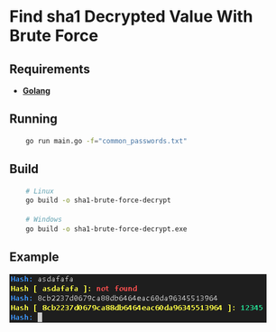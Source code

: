 # Find sha1 Decrypted Value With Brute Force

## Requirements
- [**Golang**](https://go.dev)

## Running
```bash
    go run main.go -f="common_passwords.txt"
```

## Build
```bash
    # Linux
    go build -o sha1-brute-force-decrypt

    # Windows
    go build -o sha1-brute-force-decrypt.exe
```

## Example
![example](./example.png)